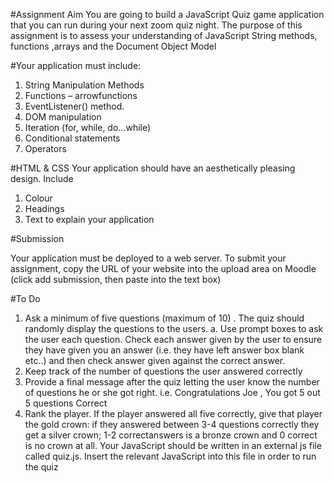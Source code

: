 #Assignment Aim
You are going to build a JavaScript Quiz game application that you can run during
your next zoom quiz night. The purpose of this assignment is to assess your
understanding of JavaScript String methods, functions ,arrays and the Document
Object Model

#Your application must include:

1. String Manipulation Methods
2. Functions – arrowfunctions
3. EventListener() method.
4. DOM manipulation
5. Iteration (for, while, do…while)
6. Conditional statements
7. Operators

#HTML & CSS Your application should have an aesthetically pleasing design. Include

1. Colour
2. Headings
3. Text to explain your application

#Submission

Your application must be
deployed to a web server. To
submit your assignment, copy
the URL of your website into
the upload area on Moodle
(click add submission, then
paste into the text box)

#To Do

1. Ask a minimum of five questions (maximum of 10) . The quiz should
randomly display the questions to the users.
a. Use prompt boxes to ask the user each question. Check each answer given
by the user to ensure they have given you an answer (i.e. they have left answer
box blank etc..) and then check answer given against the correct answer.
2. Keep track of the number of questions the user answered correctly
3. Provide a final message after the quiz letting the user know the number of
questions he or
she got right.
i.e. Congratulations Joe , You got 5 out 5 questions Correct
4. Rank the player. If the player answered all five correctly, give that player the
gold crown:
if they answered between 3-4 questions correctly they get a silver crown; 1-2
correctanswers is a bronze crown and 0 correct is no crown at all.
Your JavaScript should be written in an external js file called quiz.js. Insert the
relevant JavaScript into this file in order to run the quiz